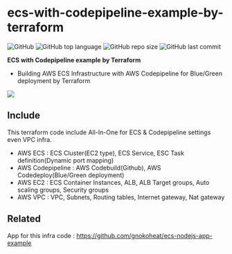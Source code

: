 # ecs-with-codepipeline-example-by-terraform
![GitHub](https://img.shields.io/github/license/gnokoheat/ecs-with-codepipeline-example-by-terraform) ![GitHub top language](https://img.shields.io/github/languages/top/gnokoheat/ecs-with-codepipeline-example-by-terraform) ![GitHub repo size](https://img.shields.io/github/repo-size/gnokoheat/ecs-with-codepipeline-example-by-terraform) ![GitHub last commit](https://img.shields.io/github/last-commit/gnokoheat/ecs-with-codepipeline-example-by-terraform)

**ECS with Codepipeline example by Terraform**

- Building AWS ECS Infrastructure with AWS Codepipeline for Blue/Green deployment by Terraform

![](https://github.com/gnokoheat/ecs-with-codepipeline-example-by-terraform/blob/master/ecs-with-codepipeline.png?raw=true)

## Include
This terraform code include All-In-One for ECS & Codepipeline settings even VPC infra.

- AWS ECS : ECS Cluster(EC2 type), ECS Service, ESC Task definition(Dynamic port mapping)
- AWS Codepipeline : AWS Codebuild(Github), AWS Codedeploy(Blue/Green deployment)
- AWS EC2 : ECS Container Instances, ALB, ALB Target groups, Auto scaling groups, Security groups
- AWS VPC : VPC, Subnets, Routing tables, Internet gateway, Nat gateway

## Related

App for this infra code : https://github.com/gnokoheat/ecs-nodejs-app-example
